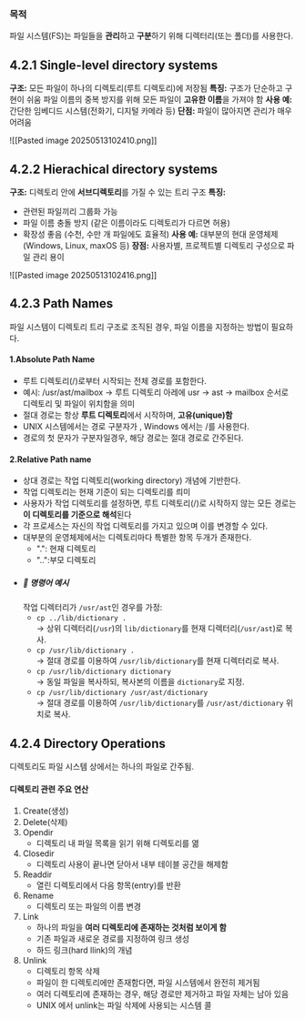 ### 목적
파일 시스템(FS)는 파일들을 **관리**하고 **구분**하기 위해 디렉터리(또는 폴더)를 사용한다.
## 4.2.1 Single-level directory systems
**구조:**  모든 파일이 하나의 디렉토리(루트 디렉토리)에 저장됨
**특징:** 구조가 단순하고 구현이 쉬움
	 파일 이름의 중복 방지를 위해 모든 파일이 **고유한 이름**을 가져야 함
**사용 예:**  간단한 임베디드 시스템(전화기, 디지털 카메라 등)
**단점:** 파일이 많아지면 관리가 매우 어려움

![[Pasted image 20250513102410.png]]

## 4.2.2 Hierachical directory systems
**구조:**  디렉토리 안에 **서브디렉토리**를 가질 수 있는 트리 구조
**특징:**
 - 관련된 파일끼리 그룹화 가능
 - 파일 이름 충돌 방지 (같은 이름이라도 디렉토리가 다르면 허용)
 - 확장성 좋음 (수천, 수만 개 파일에도 효율적)
**사용 예:**  대부분의 현대 운영체제 (Windows, Linux, maxOS 등)
**장점:** 사용자별, 프로젝트별 디렉토리 구성으로 파일 관리 용이

![[Pasted image 20250513102416.png]]

## 4.2.3 Path Names
 파일 시스템이 디렉토리 트리 구조로 조직된 경우, 파일 이름을 지정하는 방법이 필요하다.

#### 1.Absolute Path Name
- 루트 디렉토리(/)로부터 시작되는 전체 경로를 포함한다.
- 예시: /usr/ast/mailbox
	-> 루트 디렉토리 아레에 usr -> ast -> mailbox 순서로 디렉토리 및 파일이 위치함을 의미
- 절대 경로는 항상 **루트 디렉토리**에서 시작하며, **고유(unique)함**
- UNIX 시스템에서는 경로 구분자가 \, Windows 에서는 /를 사용한다.
- 경로의 첫 문자가 구분자일경우, 해당 경로는 절대 경로로 간주된다.

#### 2.Relative Path name
- 상대 경로는 작업 디렉토리(working directory) 개념에 기반한다.
- 작업 디렉토리는 현재 기준이 되는 디렉토리를 릐미
- 사용자가 작업 디렉토리를 설정하면, 루트 디렉토리(/)로 시작하지 않는 모든 경로는 **이 디렉토리를 기준으로 해석**된다
- 각 프로세스는 자신의 작업 디렉토리를 가지고 있으며 이를 변경할 수 있다.
- 대부분의 운영체제에서는 디렉토리마다 특별한 항목 두개가 존재한다.
	- ".": 현재 디렉토리
	- "..":부모 디렉토리
- ##### 🔷 명령어 예시
	작업 디렉터리가 `/usr/ast`인 경우를 가정:
	- `cp ../lib/dictionary .`  
	    → 상위 디렉터리(`/usr`)의 `lib/dictionary`를 현재 디렉터리(`/usr/ast`)로 복사.
	- `cp /usr/lib/dictionary .`  
	    → 절대 경로를 이용하여 `/usr/lib/dictionary`를 현재 디렉터리로 복사.
	- `cp /usr/lib/dictionary dictionary`  
	    → 동일 파일을 복사하되, 복사본의 이름을 `dictionary`로 지정.
	- `cp /usr/lib/dictionary /usr/ast/dictionary`  
	    → 절대 경로를 이용하여 `/usr/lib/dictionary`를 `/usr/ast/dictionary` 위치로 복사.

## 4.2.4 Directory Operations
디렉토리도 파일 시스템 상에서는 하나의 파일로 간주됨.

#### 디렉토리 관련 주요 연산
1. Create(생성)
2. Delete(삭제)
3. Opendir
	- 디렉토리 내 파일 목록을 읽기 위해 디렉토리를 엶
4. Closedir
	- 디렉토리 사용이 끝나면 닫아서 내부 테이블 공간을 해제함
5. Readdir
	- 열린 디렉토리에서 다음 항목(entry)를 반환
6. Rename
	- 디렉토리 또는 파일의 이름 변경
7. Link
	- 하나의 파일을 **여러 디렉토리에 존재하는 것처럼 보이게 함**
	- 기존 파일과 새로운 경로를 지정하여 링크 생성
	- 하드 링크(hard llink)의 개념
8. Unlink
	- 디렉토리 항목 삭제
	- 파일이 한 디렉토리에만 존재함다면, 파일 시스템에서 완전히 제거됨
	- 여러 디렉토리에 존재하는 경우, 해당 경로만 제거하고 파일 자체는 남아 있음
	- UNIX 에서 unlink는 파일 삭제에 사용되는 시스템 콜